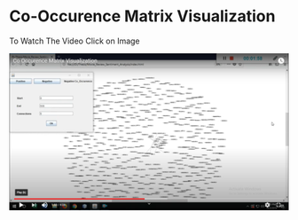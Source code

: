 # Co-Occurence Matrix Visualization

To Watch The Video Click on Image

[![Watch the video](CoOccurenceMatrix.png)](https://www.youtube.com/watch?v=LcrLdZ_jjwA )


